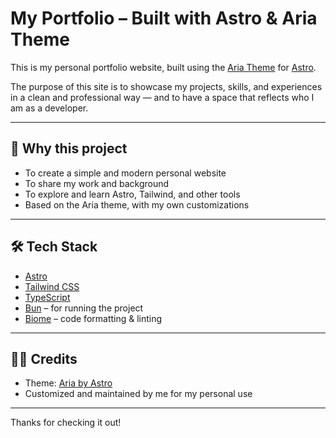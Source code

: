 # My Portfolio – Built with Astro & Aria Theme

This is my personal portfolio website, built using the [Aria Theme](https://astro.build/themes/details/aria/) for [Astro](https://astro.build/).

The purpose of this site is to showcase my projects, skills, and experiences in a clean and professional way — and to have a space that reflects who I am as a developer.

---

## 🚀 Why this project

- To create a simple and modern personal website
- To share my work and background
- To explore and learn Astro, Tailwind, and other tools
- Based on the Aria theme, with my own customizations

---

## 🛠 Tech Stack

- [Astro](https://astro.build/)
- [Tailwind CSS](https://tailwindcss.com/)
- [TypeScript](https://www.typescriptlang.org/)
- [Bun](https://bun.sh/) – for running the project
- [Biome](https://biomejs.dev/) – code formatting & linting

---

## 🙋‍♂️ Credits

- Theme: [Aria by Astro](https://astro.build/themes/details/aria/)
- Customized and maintained by me for my personal use

---

Thanks for checking it out!
